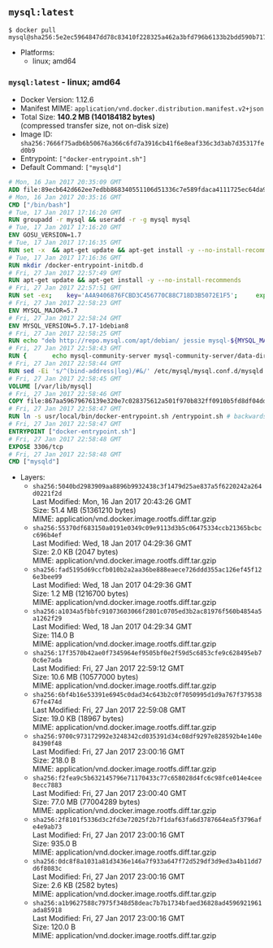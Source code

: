 ## `mysql:latest`

```console
$ docker pull mysql@sha256:5e2ec5964847dd78c83410f228325a462a3bfd796b6133b2bdd590b71721fea6
```

-	Platforms:
	-	linux; amd64

### `mysql:latest` - linux; amd64

-	Docker Version: 1.12.6
-	Manifest MIME: `application/vnd.docker.distribution.manifest.v2+json`
-	Total Size: **140.2 MB (140184182 bytes)**  
	(compressed transfer size, not on-disk size)
-	Image ID: `sha256:7666f75adb6b50676a366c6fd7a3916cb41f6e8eaf336c3d3ab7d35317fed0b9`
-	Entrypoint: `["docker-entrypoint.sh"]`
-	Default Command: `["mysqld"]`

```dockerfile
# Mon, 16 Jan 2017 20:35:09 GMT
ADD file:89ecb642d662ee7edbb868340551106d51336c7e589fdaca4111725ec64da957 in / 
# Mon, 16 Jan 2017 20:35:16 GMT
CMD ["/bin/bash"]
# Tue, 17 Jan 2017 17:16:20 GMT
RUN groupadd -r mysql && useradd -r -g mysql mysql
# Tue, 17 Jan 2017 17:16:20 GMT
ENV GOSU_VERSION=1.7
# Tue, 17 Jan 2017 17:16:35 GMT
RUN set -x 	&& apt-get update && apt-get install -y --no-install-recommends ca-certificates wget && rm -rf /var/lib/apt/lists/* 	&& wget -O /usr/local/bin/gosu "https://github.com/tianon/gosu/releases/download/$GOSU_VERSION/gosu-$(dpkg --print-architecture)" 	&& wget -O /usr/local/bin/gosu.asc "https://github.com/tianon/gosu/releases/download/$GOSU_VERSION/gosu-$(dpkg --print-architecture).asc" 	&& export GNUPGHOME="$(mktemp -d)" 	&& gpg --keyserver ha.pool.sks-keyservers.net --recv-keys B42F6819007F00F88E364FD4036A9C25BF357DD4 	&& gpg --batch --verify /usr/local/bin/gosu.asc /usr/local/bin/gosu 	&& rm -r "$GNUPGHOME" /usr/local/bin/gosu.asc 	&& chmod +x /usr/local/bin/gosu 	&& gosu nobody true 	&& apt-get purge -y --auto-remove ca-certificates wget
# Tue, 17 Jan 2017 17:16:36 GMT
RUN mkdir /docker-entrypoint-initdb.d
# Fri, 27 Jan 2017 22:57:49 GMT
RUN apt-get update && apt-get install -y --no-install-recommends 		pwgen 		openssl 		perl 	&& rm -rf /var/lib/apt/lists/*
# Fri, 27 Jan 2017 22:57:51 GMT
RUN set -ex; 	key='A4A9406876FCBD3C456770C88C718D3B5072E1F5'; 	export GNUPGHOME="$(mktemp -d)"; 	gpg --keyserver ha.pool.sks-keyservers.net --recv-keys "$key"; 	gpg --export "$key" > /etc/apt/trusted.gpg.d/mysql.gpg; 	rm -r "$GNUPGHOME"; 	apt-key list > /dev/null
# Fri, 27 Jan 2017 22:58:23 GMT
ENV MYSQL_MAJOR=5.7
# Fri, 27 Jan 2017 22:58:24 GMT
ENV MYSQL_VERSION=5.7.17-1debian8
# Fri, 27 Jan 2017 22:58:25 GMT
RUN echo "deb http://repo.mysql.com/apt/debian/ jessie mysql-${MYSQL_MAJOR}" > /etc/apt/sources.list.d/mysql.list
# Fri, 27 Jan 2017 22:58:43 GMT
RUN { 		echo mysql-community-server mysql-community-server/data-dir select ''; 		echo mysql-community-server mysql-community-server/root-pass password ''; 		echo mysql-community-server mysql-community-server/re-root-pass password ''; 		echo mysql-community-server mysql-community-server/remove-test-db select false; 	} | debconf-set-selections 	&& apt-get update && apt-get install -y mysql-server="${MYSQL_VERSION}" && rm -rf /var/lib/apt/lists/* 	&& rm -rf /var/lib/mysql && mkdir -p /var/lib/mysql /var/run/mysqld 	&& chown -R mysql:mysql /var/lib/mysql /var/run/mysqld 	&& chmod 777 /var/run/mysqld
# Fri, 27 Jan 2017 22:58:44 GMT
RUN sed -Ei 's/^(bind-address|log)/#&/' /etc/mysql/mysql.conf.d/mysqld.cnf 	&& echo '[mysqld]\nskip-host-cache\nskip-name-resolve' > /etc/mysql/conf.d/docker.cnf
# Fri, 27 Jan 2017 22:58:45 GMT
VOLUME [/var/lib/mysql]
# Fri, 27 Jan 2017 22:58:46 GMT
COPY file:867aa59679676139e320e7c028375612a501f970b832ff0910b5fd8df04dd5f1 in /usr/local/bin/ 
# Fri, 27 Jan 2017 22:58:47 GMT
RUN ln -s usr/local/bin/docker-entrypoint.sh /entrypoint.sh # backwards compat
# Fri, 27 Jan 2017 22:58:47 GMT
ENTRYPOINT ["docker-entrypoint.sh"]
# Fri, 27 Jan 2017 22:58:48 GMT
EXPOSE 3306/tcp
# Fri, 27 Jan 2017 22:58:48 GMT
CMD ["mysqld"]
```

-	Layers:
	-	`sha256:5040bd2983909aa8896b9932438c3f1479d25ae837a5f6220242a264d0221f2d`  
		Last Modified: Mon, 16 Jan 2017 20:43:26 GMT  
		Size: 51.4 MB (51361210 bytes)  
		MIME: application/vnd.docker.image.rootfs.diff.tar.gzip
	-	`sha256:55370df683150a0191e0349c09e9113d3b5c06475334ccb21365bcbcc696b4ef`  
		Last Modified: Wed, 18 Jan 2017 04:29:36 GMT  
		Size: 2.0 KB (2047 bytes)  
		MIME: application/vnd.docker.image.rootfs.diff.tar.gzip
	-	`sha256:fad5195d69ccfb010b2a2aa36be888eaece726ddd355ac126ef45f126e3bee99`  
		Last Modified: Wed, 18 Jan 2017 04:29:36 GMT  
		Size: 1.2 MB (1216700 bytes)  
		MIME: application/vnd.docker.image.rootfs.diff.tar.gzip
	-	`sha256:a1034a5fbbfc91073603066f2801c0705ed3b2ac81976f560b4854a5a1262f29`  
		Last Modified: Wed, 18 Jan 2017 04:29:34 GMT  
		Size: 114.0 B  
		MIME: application/vnd.docker.image.rootfs.diff.tar.gzip
	-	`sha256:17f3570b42ae0f7345964ef9505bf0e2f59d5c6853cfe9c628495eb70c6e7ada`  
		Last Modified: Fri, 27 Jan 2017 22:59:12 GMT  
		Size: 10.6 MB (10577000 bytes)  
		MIME: application/vnd.docker.image.rootfs.diff.tar.gzip
	-	`sha256:6bf4b16e53391e6945c0dad34c643b2c0f7050995d1d9a767f37953867fe474d`  
		Last Modified: Fri, 27 Jan 2017 22:59:08 GMT  
		Size: 19.0 KB (18967 bytes)  
		MIME: application/vnd.docker.image.rootfs.diff.tar.gzip
	-	`sha256:9700c973172992e3248342cd035391d34c08df9297e828592b4e140e84390f48`  
		Last Modified: Fri, 27 Jan 2017 23:00:16 GMT  
		Size: 218.0 B  
		MIME: application/vnd.docker.image.rootfs.diff.tar.gzip
	-	`sha256:f2fea9c5b632145796e71170433c77c658028d4fc6c98fce014e4cee8ecc7883`  
		Last Modified: Fri, 27 Jan 2017 23:00:40 GMT  
		Size: 77.0 MB (77004289 bytes)  
		MIME: application/vnd.docker.image.rootfs.diff.tar.gzip
	-	`sha256:2f8101f5336d3c2fd3e72025f2b7f1daf63fa6d3787664ea5f3796afe4e9ab73`  
		Last Modified: Fri, 27 Jan 2017 23:00:16 GMT  
		Size: 935.0 B  
		MIME: application/vnd.docker.image.rootfs.diff.tar.gzip
	-	`sha256:0dc8f8a1031a81d3436e146a7f933a647f72d529df3d9ed3a4b11dd7d6f8083c`  
		Last Modified: Fri, 27 Jan 2017 23:00:16 GMT  
		Size: 2.6 KB (2582 bytes)  
		MIME: application/vnd.docker.image.rootfs.diff.tar.gzip
	-	`sha256:a1b9627588c7975f348d58deac7b7b1734bfaed36828ad4596921961ada85918`  
		Last Modified: Fri, 27 Jan 2017 23:00:16 GMT  
		Size: 120.0 B  
		MIME: application/vnd.docker.image.rootfs.diff.tar.gzip
